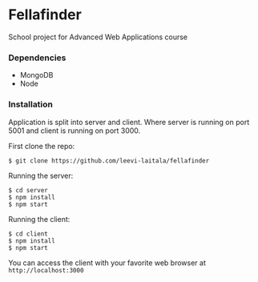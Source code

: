 # Fellafinder

School project for Advanced Web Applications course

### Dependencies

- MongoDB
- Node


### Installation

Application is split into server and client. Where server is running on port 5001
and client is running on port 3000.

First clone the repo:
```
$ git clone https://github.com/leevi-laitala/fellafinder
```

Running the server:
```
$ cd server
$ npm install
$ npm start
```

Running the client:
```
$ cd client
$ npm install
$ npm start
```

You can access the client with your favorite web browser at `http://localhost:3000`


